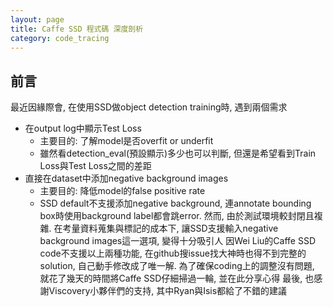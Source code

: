```yaml
---
layout: page
title: Caffe SSD 程式碼 深度剖析
category: code_tracing
---
```


## 前言
最近因緣際會, 在使用SSD做object detection training時, 遇到兩個需求
- 在output log中顯示Test Loss
  - 主要目的: 了解model是否overfit or underfit
  - 雖然看detection_eval(預設顯示)多少也可以判斷, 但還是希望看到Train Loss與Test Loss之間的差距
- 直接在dataset中添加negative background images
  - 主要目的: 降低model的false positive rate
  - SSD default不支援添加negative background, 連annotate bounding box時使用background label都會跳error.
  然而, 由於測試環境較封閉且複雜.
  在考量資料蒐集與標記的成本下, 讓SSD支援輸入negative background images這一選項, 變得十分吸引人
因Wei Liu的Caffe SSD code不支援以上兩種功能, 在github搜issue找大神時也得不到完整的solution, 自己動手修改成了唯一解.
為了確保coding上的調整沒有問題, 就花了幾天的時間將Caffe SSD仔細掃過一輪, 並在此分享心得
最後, 也感謝Viscovery小夥伴們的支持, 其中Ryan與Isis都給了不錯的建議

